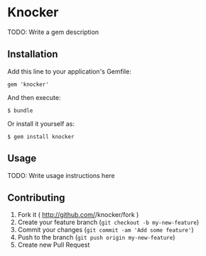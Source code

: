 # Knocker

TODO: Write a gem description

## Installation

Add this line to your application's Gemfile:

    gem 'knocker'

And then execute:

    $ bundle

Or install it yourself as:

    $ gem install knocker

## Usage

TODO: Write usage instructions here

## Contributing

1. Fork it ( http://github.com/<my-github-username>/knocker/fork )
2. Create your feature branch (`git checkout -b my-new-feature`)
3. Commit your changes (`git commit -am 'Add some feature'`)
4. Push to the branch (`git push origin my-new-feature`)
5. Create new Pull Request
